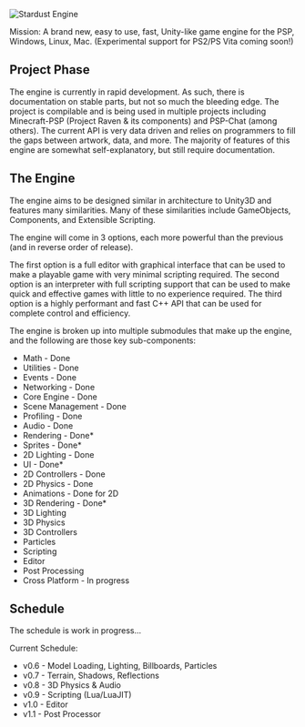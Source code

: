 ![Stardust Engine](./stardustLogo.png)

Mission: A brand new, easy to use, fast, Unity-like game engine for the PSP, Windows, Linux, Mac. (Experimental support for PS2/PS Vita coming soon!)

## Project Phase
The engine is currently in rapid development. As such, there is documentation on stable parts, but not so much the bleeding edge. The project is compilable and is being used in multiple projects including Minecraft-PSP (Project Raven & its components) and PSP-Chat (among others). The current API is very data driven and relies on programmers to fill the gaps between artwork, data, and more. The majority of features of this engine are somewhat self-explanatory, but still require documentation.

## The Engine
The engine aims to be designed similar in architecture to Unity3D and features many similarities. Many of these similarities include GameObjects, Components, and Extensible Scripting. 

The engine will come in 3 options, each more powerful than the previous (and in reverse order of release).

The first option is a full editor with graphical interface that can be used to make a playable game with very minimal scripting required.
The second option is an interpreter with full scripting support that can be used to make quick and effective games with little to no experience required.
The third option is a highly performant and fast C++ API that can be used for complete control and efficiency.

The engine is broken up into multiple submodules that make up the engine, and the following are those key sub-components:

- Math - Done
- Utilities - Done
- Events - Done
- Networking - Done
- Core Engine - Done
- Scene Management - Done
- Profiling - Done
- Audio - Done
- Rendering - Done*
- Sprites - Done*
- 2D Lighting - Done
- UI - Done*
- 2D Controllers - Done
- 2D Physics - Done
- Animations - Done for 2D
- 3D Rendering - Done*
- 3D Lighting
- 3D Physics
- 3D Controllers
- Particles
- Scripting
- Editor
- Post Processing
- Cross Platform - In progress

## Schedule
The schedule is work in progress...

Current Schedule:
* v0.6 - Model Loading, Lighting, Billboards, Particles
* v0.7 - Terrain, Shadows, Reflections
* v0.8 - 3D Physics & Audio
* v0.9 - Scripting (Lua/LuaJIT)
* v1.0 - Editor
* v1.1 - Post Processor
